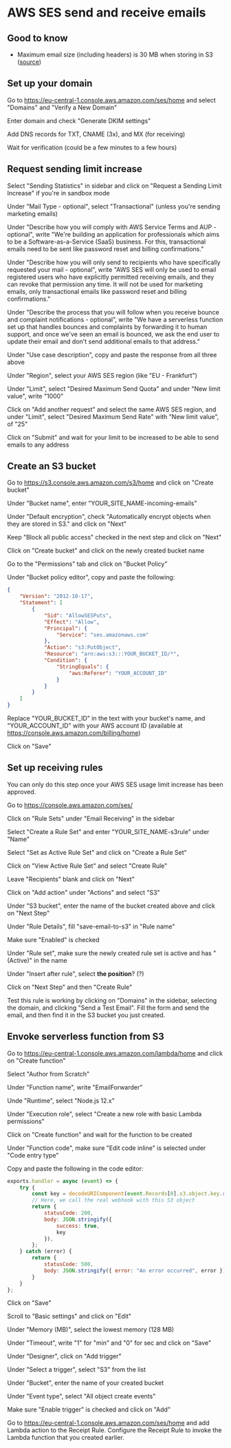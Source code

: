 # AWS SES send and receive emails

## Good to know

- Maximum email size (including headers) is 30 MB when storing in S3 ([source](https://docs.aws.amazon.com/ses/latest/DeveloperGuide/receiving-email-action-s3.html))

## Set up your domain

Go to https://eu-central-1.console.aws.amazon.com/ses/home and select "Domains" and "Verify a New Domain"

Enter domain and check "Generate DKIM settings"

Add DNS records for TXT, CNAME (3x), and MX (for receiving)

Wait for verification (could be a few minutes to a few hours)

## Request sending limit increase

Select "Sending Statistics" in sidebar and click on "Request a Sending Limit Increase" if you're in sandbox mode

Under "Mail Type - optional", select "Transactional" (unless you're sending marketing emails)

Under "Describe how you will comply with AWS Service Terms  and AUP  - optional", write "We're building an application for professionals which aims to be a Software-as-a-Service (SaaS) business. For this, transactional emails need to be sent like password reset and billing confirmations."

Under "Describe how you will only send to recipients who have specifically requested your mail - optional", write "AWS SES will only be used to email registered users who have explicitly permitted receiving emails, and they can revoke that permission any time. It will not be used for marketing emails, only transactional emails like password reset and billing confirmations."

Under "Describe the process that you will follow when you receive bounce and complaint notifications - optional", write "We have a serverless function set up that handles bounces and complaints by forwarding it to human support, and once we've seen an email is bounced, we ask the end user to update their email and don't send additional emails to that address."

Under "Use case description", copy and paste the response from all three above

Under "Region", select your AWS SES region (like "EU - Frankfurt")

Under "Limit", select "Desired Maximum Send Quota" and under "New limit value", write "1000"

Click on "Add another request" and select the same AWS SES region, and under "Limit", select "Desired Maximum Send Rate" with "New limit value", of "25"

Click on "Submit" and wait for your limit to be increased to be able to send emails to any address

## Create an S3 bucket

Go to https://s3.console.aws.amazon.com/s3/home and click on "Create bucket"

Under "Bucket name", enter "YOUR_SITE_NAME-incoming-emails"

Under "Default encryption", check "Automatically encrypt objects when they are stored in S3." and click on "Next"

Keep "Block all public access" checked in the next step and click on "Next"

Click on "Create bucket" and click on the newly created bucket name

Go to the "Permissions" tab and click on "Bucket Policy"

Under "Bucket policy editor", copy and paste the following:

```json
{
    "Version": "2012-10-17",
    "Statement": [
        {
            "Sid": "AllowSESPuts",
            "Effect": "Allow",
            "Principal": {
                "Service": "ses.amazonaws.com"
            },
            "Action": "s3:PutObject",
            "Resource": "arn:aws:s3:::YOUR_BUCKET_ID/*",
            "Condition": {
                "StringEquals": {
                    "aws:Referer": "YOUR_ACCOUNT_ID"
                }
            }
        }
    ]
}
```

Replace "YOUR_BUCKET_ID" in the text with your bucket's name, and "YOUR_ACCOUNT_ID" with your AWS account ID (available at https://console.aws.amazon.com/billing/home)

Click on "Save"

## Set up receiving rules

You can only do this step once your AWS SES usage limit increase has been approved.

Go to https://console.aws.amazon.com/ses/

Click on "Rule Sets" under "Email Receiving" in the sidebar

Select "Create a Rule Set" and enter "YOUR_SITE_NAME-s3rule" under "Name"

Select "Set as Active Rule Set" and click on "Create a Rule Set"

Click on "View Active Rule Set" and select "Create Rule"

Leave "Recipients" blank and click on "Next"

Click on "Add action" under "Actions" and select "S3"

Under "S3 bucket", enter the name of the bucket created above and click on "Next Step"

Under "Rule Details", fill "save-email-to-s3" in "Rule name"

Make sure "Enabled" is checked 

Under "Rule set", make sure the newly created rule set is active and has "(Active)" in the name

Under "Insert after rule", select **the position**? (?)

Click on "Next Step" and then "Create Rule"

Test this rule is working by clicking on "Domains" in the sidebar, selecting the domain, and clicking "Send a Test Email". Fill the form and send the email, and then find it in the S3 bucket you just created.

## Envoke serverless function from S3

Go to https://eu-central-1.console.aws.amazon.com/lambda/home and click on "Create function"

Select "Author from Scratch"

Under "Function name", write "EmailForwarder"

Unde "Runtime", select "Node.js 12.x"

Under "Execution role", select "Create a new role with basic Lambda permissions"

Click on "Create function" and wait for the function to be created

Under "Function code", make sure "Edit code inline" is selected under "Code entry type"

Copy and paste the following in the code editor:

```js
exports.handler = async (event) => {
    try {
        const key = decodeURIComponent(event.Records[0].s3.object.key.replace(/\+/g, " "));
        // Here, we call the real webhook with this S3 object
        return {
            statusCode: 200,
            body: JSON.stringify({
                success: true,
                key
            }),
        };
    } catch (error) {
        return {
            statusCode: 500,
            body: JSON.stringify({ error: "An error occurred", error })
        }
    }
};
```

Click on "Save"

Scroll to "Basic settings" and click on "Edit"

Under "Memory (MB)", select the lowest memory (128 MB)

Under "Timeout", write "1" for "min" and "0" for sec and click on "Save"

Under "Designer", click on "Add trigger"

Under "Select a trigger", select "S3" from the list

Under "Bucket", enter the name of your created bucket

Under "Event type", select "All object create events"

Make sure "Enable trigger" is checked and click on "Add"

Go to https://eu-central-1.console.aws.amazon.com/ses/home and add Lambda action to the Receipt Rule. Configure the Receipt Rule to invoke the Lambda function that you created earlier.
